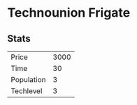# Technounion Frigate

## Stats

<table>
    <tr>
        <td>Price</td>
        <td>3000</td>
    </tr>
    <tr>
        <td>Time</td>
        <td>30</td>
    </tr>
    <tr>
        <td>Population</td>
        <td>3</td>
    </tr>
    <tr>
        <td>Techlevel</td>
        <td>3</td>
    </tr>
</table>
